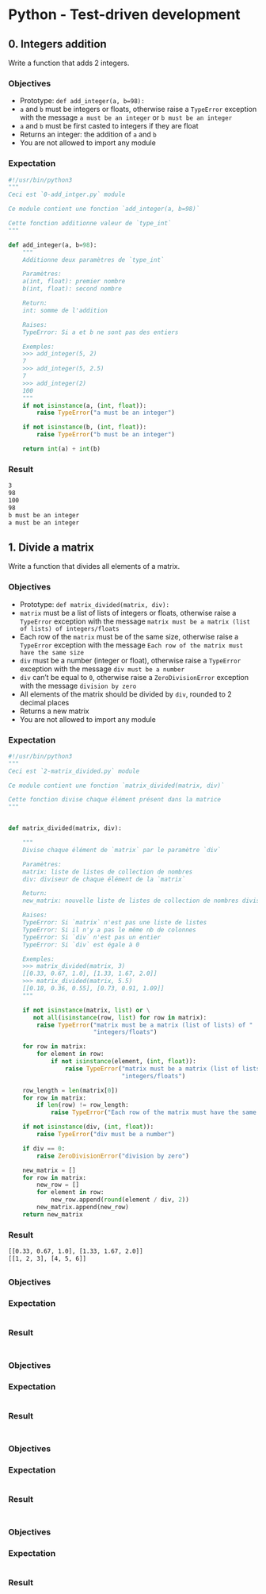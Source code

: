 # Python - Test-driven development

## 0. Integers addition
Write a function that adds 2 integers.

### Objectives
- Prototype: `def add_integer(a, b=98):`
- `a` and `b` must be integers or floats, otherwise raise a `TypeError` exception with the message `a must be an integer` or `b must be an integer`
- `a` and `b` must be first casted to integers if they are float
- Returns an integer: the addition of `a` and `b`
- You are not allowed to import any module

### Expectation
```Python
#!/usr/bin/python3
"""
Ceci est `0-add_intger.py` module

Ce module contient une fonction `add_integer(a, b=98)`

Cette fonction additionne valeur de `type_int`
"""

def add_integer(a, b=98):
    """
    Additionne deux paramètres de `type_int`

    Paramètres:
    a(int, float): premier nombre
    b(int, float): second nombre

    Return:
    int: somme de l'addition

    Raises:
    TypeError: Si a et b ne sont pas des entiers

    Exemples:
    >>> add_integer(5, 2)
    7
    >>> add_integer(5, 2.5)
    7
    >>> add_integer(2)
    100
    """
    if not isinstance(a, (int, float)):
        raise TypeError("a must be an integer")

    if not isinstance(b, (int, float)):
        raise TypeError("b must be an integer")

    return int(a) + int(b)
```
### Result
```bash
3
98
100
98
b must be an integer
a must be an integer
```

## 1. Divide a matrix
Write a function that divides all elements of a matrix.

### Objectives
- Prototype: `def matrix_divided(matrix, div):`
- `matrix` must be a list of lists of integers or floats, otherwise raise a `TypeError` exception with the message `matrix must be a matrix (list of lists) of integers/floats`
- Each row of the `matrix` must be of the same size, otherwise raise a `TypeError` exception with the message `Each row of the matrix must have the same size`
- `div` must be a number (integer or float), otherwise raise a `TypeError` exception with the message `div must be a number`
- `div` can’t be equal to `0`, otherwise raise a `ZeroDivisionError` exception with the message `division by zero`
- All elements of the matrix should be divided by `div`, rounded to 2 decimal places
- Returns a new matrix
- You are not allowed to import any module

### Expectation
```Python
#!/usr/bin/python3
"""
Ceci est `2-matrix_divided.py` module

Ce module contient une fonction `matrix_divided(matrix, div)`

Cette fonction divise chaque élément présent dans la matrice
"""


def matrix_divided(matrix, div):

    """
    Divise chaque élément de `matrix` par le paramètre `div`

    Paramètres:
    matrix: liste de listes de collection de nombres
    div: diviseur de chaque élément de la `matrix`

    Return:
    new_matrix: nouvelle liste de listes de collection de nombres divisés

    Raises:
    TypeError: Si `matrix` n'est pas une liste de listes
    TypeError: Si il n'y a pas le même nb de colonnes
    TypeError: Si `div` n'est pas un entier
    TypeError: Si `div` est égale à 0

    Exemples:
    >>> matrix_divided(matrix, 3)
    [[0.33, 0.67, 1.0], [1.33, 1.67, 2.0]]
    >>> matrix_divided(matrix, 5.5)
    [[0.18, 0.36, 0.55], [0.73, 0.91, 1.09]]
    """

    if not isinstance(matrix, list) or \
       not all(isinstance(row, list) for row in matrix):
        raise TypeError("matrix must be a matrix (list of lists) of "
                        "integers/floats")

    for row in matrix:
        for element in row:
            if not isinstance(element, (int, float)):
                raise TypeError("matrix must be a matrix (list of lists) of "
                                "integers/floats")

    row_length = len(matrix[0])
    for row in matrix:
        if len(row) != row_length:
            raise TypeError("Each row of the matrix must have the same size")

    if not isinstance(div, (int, float)):
        raise TypeError("div must be a number")

    if div == 0:
        raise ZeroDivisionError("division by zero")

    new_matrix = []
    for row in matrix:
        new_row = []
        for element in row:
            new_row.append(round(element / div, 2))
        new_matrix.append(new_row)
    return new_matrix
```
### Result
```bash
[[0.33, 0.67, 1.0], [1.33, 1.67, 2.0]]
[[1, 2, 3], [4, 5, 6]]
```

##
### Objectives
### Expectation
```Python
```
### Result
```bash
```

##
### Objectives
### Expectation
```Python
```
### Result
```bash
```

##
### Objectives
### Expectation
```Python
```
### Result
```bash
```

##
### Objectives
### Expectation
```Python
```
### Result
```bash
```

